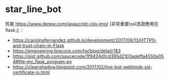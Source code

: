 # star_line_bot
剪裁 https://www.denpe.com/javascript-clip-img/
(非常重要)ssl憑證應用在flask上：
* https://carolinafernandez.github.io/development/2017/09/13/HTTPS-and-trust-chain-in-Flask
* https://engineering.linecorp.com/tw/blog/detail/183
* https://gist.github.com/saucecode/1f9424d1cd395d2103adeffa4550a054#file-my_flask_program-py
* https://cleanshadow.blogspot.com/2017/02/line-bot-webhook-ssl-certificate-is.html